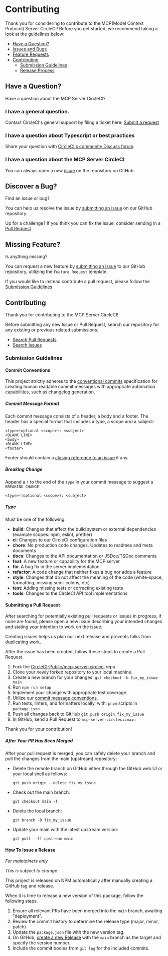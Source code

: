 # Contributing

Thank you for considering to contribute to the MCP(Model Context Protocol) Server CircleCI! Before you
get started, we recommend taking a look at the guidelines below:

- [Have a Question?](#question)
- [Issues and Bugs](#issue)
- [Feature Requests](#feature)
- [Contributing](#contribute)
  - [Submission Guidelines](#guidelines)
  - [Release Process](#release)

## <a name="question"></a>Have a Question?

Have a question about the MCP Server CircleCI?

### I have a general question.

Contact CircleCI's general support by filing a ticket here:
[Submit a request](https://support.circleci.com/hc/en-us/requests/new)

### I have a question about Typescript or best practices

Share your question with
[CircleCI's community Discuss forum](https://discuss.circleci.com/).

### I have a question about the MCP Server CircleCI

You can always open a new [issue](https://github.com/CircleCI-Public/mcp-server-circleci/issues/new/choose) on the repository on GitHub.

## <a name="issue"></a>Discover a Bug?

Find an issue or bug?

You can help us resolve the issue by
[submitting an issue](https://github.com/CircleCI-Public/mcp-server-circleci/issues/new/choose)
on our GitHub repository.

Up for a challenge? If you think you can fix the issue, consider sending in a
[Pull Request](#pull).

## <a name="feature"></a>Missing Feature?

Is anything missing?

You can request a new feature by
[submitting an issue](https://github.com/CircleCI-Public/mcp-server-circleci/issues/new/choose)
to our GitHub repository, utilizing the `Feature Request` template.

If you would like to instead contribute a pull request, please follow the
[Submission Guidelines](#guidelines)

## <a name="contribute"></a>Contributing

Thank you for contributing to the MCP Server CircleCI!

Before submitting any new Issue or Pull Request, search our repository for any
existing or previous related submissions.

- [Search Pull Requests](https://github.com/CircleCI-Public/mcp-server-circleci/pulls?q=)
- [Search Issues](https://github.com/CircleCI-Public/mcp-server-circleci/issues?q=)

### <a name="guidelines"></a>Submission Guidelines

#### <a name="commit"></a>Commit Conventions

This project strictly adheres to the
[conventional commits](https://www.conventionalcommits.org/en/v1.0.0/)
specification for creating human readable commit messages with appropriate
automation capabilities, such as changelog generation.

##### Commit Message Format

Each commit message consists of a header, a body and a footer. The header has a
special format that includes a type, a scope and a subject:

```
<type>(optional <scope>): <subject>
<BLANK LINE>
<body>
<BLANK LINE>
<footer>
```

Footer should contain a
[closing reference to an issue](https://help.github.com/articles/closing-issues-via-commit-messages/)
if any.

##### Breaking Change

Append a `!` to the end of the `type` in your commit message to suggest a
`BREAKING CHANGE`

```
<type>!(optional <scope>): <subject>
```

##### Type

Must be one of the following:

- **build**: Changes that affect the build system or external dependencies
  (example scopes: npm, eslint, prettier)
- **ci**: Changes to our CircleCI configuration files
- **chore**: No production code changes. Updates to readmes and meta documents
- **docs**: Changes to the API documentation or JSDoc/TSDoc comments
- **feat**: A new feature or capability for the MCP server
- **fix**: A bug fix in the server implementation
- **refactor**: A code change that neither fixes a bug nor adds a feature
- **style**: Changes that do not affect the meaning of the code (white-space,
  formatting, missing semi-colons, etc)
- **test**: Adding missing tests or correcting existing tests
- **tools**: Changes to the CircleCI API tool implementations

#### <a name="pull"></a>Submitting a Pull Request

After searching for potentially existing pull requests or issues in progress, if
none are found, please open a new issue describing your intended changes and
stating your intention to work on the issue.

Creating issues helps us plan our next release and prevents folks from
duplicating work.

After the issue has been created, follow these steps to create a Pull Request.

1. Fork the
   [CircleCI-Public/mcp-server-circleci](https://github.com/CircleCI-Public/mcp-server-circleci)
   repo.
2. Clone your newly forked repository to your local machine.
3. Create a new branch for your changes: `git checkout -b fix_my_issue main`
4. Run `npm run setup`
5. Implement your change with appropriate test coverage.
6. Utilize our [commit message conventions](commit).
7. Run tests, linters, and formatters locally, with: `pnpm` scripts in `package.json`
8. Push all changes back to GitHub `git push origin fix_my_issue`
9. In GitHub, send a Pull Request to `mcp-server-circleci:main`

Thank you for your contribution!

##### After Your PR Has Been Merged

After your pull request is merged, you can safely delete your branch and pull
the changes from the main (upstream) repository:

- Delete the remote branch on GitHub either through the GitHub web UI or your
  local shell as follows:

  ```shell
  git push origin --delete fix_my_issue
  ```

- Check out the main branch:

  ```shell
  git checkout main -f
  ```

- Delete the local branch:

  ```shell
  git branch -D fix_my_issue
  ```

- Update your main with the latest upstream version:

  ```shell
  git pull --ff upstream main
  ```

#### <a name="release"></a>How To Issue a Release

_For maintainers only_

_This is subject to change_

This project is released on NPM automatically after manually creating a GitHub tag and
release.

When it is time to release a new version of this package, follow the following
steps.

1. Ensure all relevant PRs have been merged into the `main` branch, awaiting
   "deployment".
2. Review the commit history to determine the release type (major, minor, patch)
3. Update the `package.json` file with the new version tag.
4. On GitHub,
   [create a new Release](https://github.com/CircleCI-Public/mcp-server-circleci/releases/new)
   with the `main` branch as the target and specify the version number.
5. Include the commit bodies from `git log` for the included commits.
